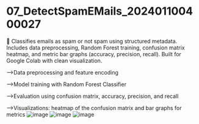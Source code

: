 # 07_DetectSpamEMails_202401100400027
📧 Classifies emails as spam or not spam using structured metadata. Includes data preprocessing, Random Forest training, confusion matrix heatmap, and metric bar graphs (accuracy, precision, recall). Built for Google Colab with clean visualization.

-->Data preprocessing and feature encoding

-->Model training with Random Forest Classifier

-->Evaluation using confusion matrix, accuracy, precision, and recall

-->Visualizations: heatmap of the confusion matrix and bar graphs for metrics
![image](https://github.com/user-attachments/assets/6b8e5778-5284-453f-ab2d-f3582795ac3e)
![image](https://github.com/user-attachments/assets/a9c08b9c-cf20-4083-84e8-69ddc0bd82aa)
![image](https://github.com/user-attachments/assets/71e4b194-35d4-47d0-b4a0-84b83d6ce1f9)
